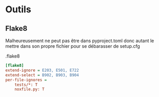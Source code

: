 # Outils

## Flake8

Malheureusement ne peut pas être dans pyproject.toml donc autant le mettre dans son propre fichier pour se débarasser de setup.cfg



.flake8
```ini
[flake8]
extend-ignore = E203, E501, E722
extend-select = B902, B903, B904
per-file-ignores =
    tests/*: T
    noxfile.py: T
```

